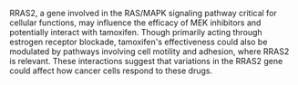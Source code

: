 RRAS2, a gene involved in the RAS/MAPK signaling pathway critical for cellular functions, may influence the efficacy of MEK inhibitors and potentially interact with tamoxifen. Though primarily acting through estrogen receptor blockade, tamoxifen's effectiveness could also be modulated by pathways involving cell motility and adhesion, where RRAS2 is relevant. These interactions suggest that variations in the RRAS2 gene could affect how cancer cells respond to these drugs.